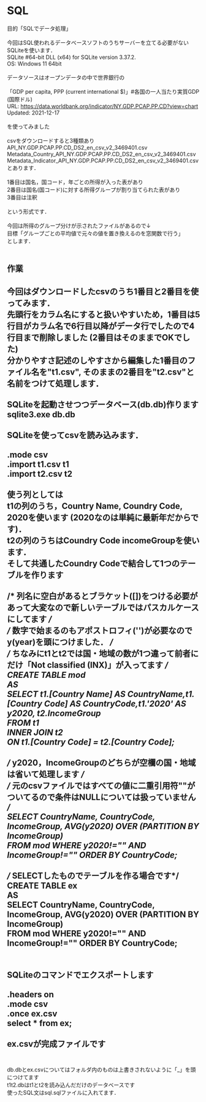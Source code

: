 # SQL

目的「SQLでデータ処理」<br>
<br>
今回はSQL使われるデータベースソフトのうちサーバーを立てる必要がないSQLiteを使います．<br>
SQLite	#64-bit DLL (x64) for SQLite version 3.37.2.<br>
OS: Windows 11 64bit<br>
<br>
データソースはオープンデータの中で世界銀行の<br>
<br>
「GDP per capita, PPP (current international $)」#各国の一人当たり実質GDP (国際ドル)<br>
URL: https://data.worldbank.org/indicator/NY.GDP.PCAP.PP.CD?view=chart<br>
Updated: 2021-12-17<br>
<br>
を使ってみました<br>
<br>
csvをダウンロードすると3種類あり<br>
API_NY.GDP.PCAP.PP.CD_DS2_en_csv_v2_3469401.csv<br>
Metadata_Country_API_NY.GDP.PCAP.PP.CD_DS2_en_csv_v2_3469401.csv<br>
Metadata_Indicator_API_NY.GDP.PCAP.PP.CD_DS2_en_csv_v2_3469401.csv<br>
とあります．<br>
<br>
1番目は国名，国コード，年ごとの所得が入った表があり<br>
2番目は国名(国コード)に対する所得グループが割り当てられた表があり<br>
3番目は注釈<br>
<br>
という形式です．<br>
<br>
今回は所得のグループ分けが示されたファイルがあるので↓<br>
目標「グループごとの平均値で元々の値を置き換えるのを窓関数で行う」<br>
とします．<br>
<br>
## 作業 <br>
今回はダウンロードしたcsvのうち1番目と2番目を使ってみます．<br>
先頭行をカラム名にすると扱いやすいため，1番目は5行目がカラム名で6行目以降がデータ行でしたので4行目まで削除しました (2番目はそのままでOKでした)<br>
分かりやすさ記述のしやすさから編集した1番目のファイル名を"t1.csv", そのままの2番目を"t2.csv"と名前をつけて処理します．<br>
<br>
SQLiteを起動させつつデータベース(db.db)作ります<br>
    sqlite3.exe db.db<br>
<br>
SQLiteを使ってcsvを読み込みます．<br>
<br>
    .mode csv<br>
    .import t1.csv t1<br>
    .import t2.csv t2<br>
<br>
使う列としては<br>
t1の列のうち，Country Name, Coundry Code, 2020を使います (2020なのは単純に最新年だからです)．<br>
t2の列のうちはCoundry Code incomeGroupを使います．<br>
そして共通したCoundry Codeで結合して1つのテーブルを作ります<br>
<br>
/* 列名に空白があるとブラケット([])をつける必要があって大変なので新しいテーブルではパスカルケースにしてます */<br>
/* 数字で始まるのもアポストロフィ('')が必要なのでy(year)を頭につけました． */<br>
/* ちなみにt1とt2では国・地域の数が1つ違って前者にだけ「Not classified (INX)」が入ってます */<br>
    CREATE TABLE mod<br>
    AS<br>
    SELECT t1.[Country Name] AS CountryName,t1.[Country Code] AS CountryCode,t1.'2020' AS y2020, t2.IncomeGroup<br>
    FROM t1<br>
    INNER JOIN t2<br>
    ON t1.[Country Code] = t2.[Country Code];<br>
<br>
/* y2020，IncomeGroupのどちらが空欄の国・地域は省いて処理します */<br>
/* 元のcsvファイルではすべての値に二重引用符""がついてるので条件はNULLについては扱っていません */<br>
    SELECT  CountryName, CountryCode, IncomeGroup, AVG(y2020) OVER (PARTITION BY IncomeGroup)<br>
    FROM mod WHERE y2020!="" AND IncomeGroup!="" ORDER BY CountryCode;<br>
<br>
/* SELECTしたものでテーブルを作る場合です*/<br>
    CREATE TABLE ex<br>
    AS<br>
    SELECT  CountryName, CountryCode, IncomeGroup, AVG(y2020) OVER (PARTITION BY IncomeGroup)<br>
    FROM mod WHERE y2020!="" AND IncomeGroup!="" ORDER BY CountryCode;<br>
<br>
---
SQLiteのコマンドでエクスポートします<br>
<br>
    .headers on<br>
    .mode csv<br>
    .once ex.csv<br>
    select * from ex;<br>
<br>
ex.csvが完成ファイルです<br>
<br>
---
db.dbとex.csvについてはフォルダ内のものは上書きされないように「_」を頭につけてます<br>
t1t2.dbはt1とt2を読み込んだだけのデータベースです<br>
使ったSQL文はsql.sqlファイルに入れてます．<br>

